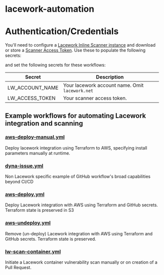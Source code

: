 # lacework-automation

# Authentication/Credentials

You'll need to configure a [Lacework Inline Scanner instance](https://support.lacework.com/hc/en-us/articles/1500001777821-Integrate-Inline-Scanner#create-an-inline-scanner-integration-in-lacework) and download or store a [Scanner Access Token](https://support.lacework.com/hc/en-us/articles/1500001777821-Integrate-Inline-Scanner#obtain-the-inline-scanner-and-authorization-token).  Use these to populate the following secrets:   

and set the following secrets for these workflows:

| Secret | Description | 
|---|---|
| LW_ACCOUNT_NAME | Your lacework account name.  Omit `lacework.net` | 
| LW_ACCESS_TOKEN | Your scanner access token.  |

## Example workflows for automating Lacework integration and scanning

### [aws-deploy-manual.yml](https://github.com/BidnessForB/lw-auto/blob/main/.github/workflows/aws-deploy-manual.yml)

Deploy lacework integration using Terraform to AWS, specifying install parameters manually at runtime. 

### [dyna-issue.yml](https://github.com/BidnessForB/lw-auto/blob/main/.github/workflows/dyna-issue.yml)

Non Lacework specific example of GitHub workflow's broad capabilities beyond CI/CD

### [aws-deploy.yml](https://github.com/BidnessForB/lw-auto/blob/main/.github/workflows/aws-deploy.yml)

Deploy Lacework integration with AWS using Terraform and GitHub secrets.  Terraform state is preserved in S3

### [aws-undeploy.yml](https://github.com/BidnessForB/lw-auto/blob/main/.github/workflows/aws-deploy.yml)

Remove (un-deploy) Lacework integration with AWS using Terraform and GitHub secrets.  Terraform state is preserved.

### [lw-scan-container.yml](https://github.com/BidnessForB/lw-auto/blob/main/.github/workflows/lw-scan-container.yml)

Initiate a Lacework container vulnerability scan manually or on creation of a Pull Request.  
